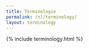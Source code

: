 ```yaml
---
title: Terminologie
permalink: /nl/terminology/
layout: terminology
---
```


{% include terminology.html %}
